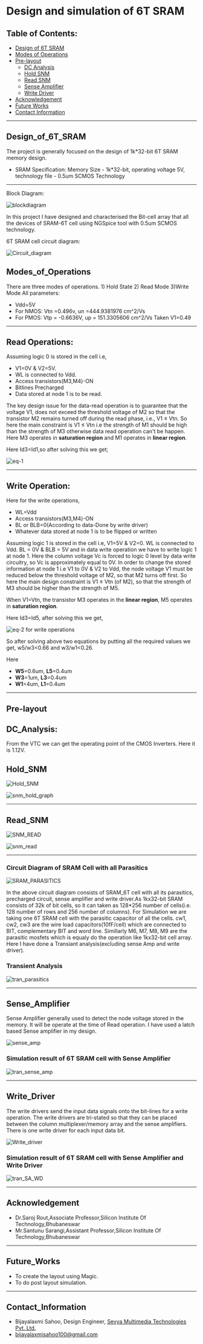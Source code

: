# Design and simulation of 6T SRAM
## Table of Contents:

 - [Design of 6T SRAM](#Design_of_6T_SRAM)
 - [Modes of Operations](#Modes_of_Operations)
 - [Pre-layout](#Pre-layout)
	 - [DC Analysis](#DC_Analysis)
	 - [Hold SNM](#Hold_SNM)
	 - [Read SNM](#Read_SNM)
	 - [Sense Amplifier](#Sense_Amplifier)
	 - [Write Driver](#Write_driver)
- [Acknowledgement](#Acknowledgement)
- [Future Works](#Future_works)
- [Contact Information](#Contact_Information)
- ----
## Design_of_6T_SRAM
The project is generally focused on the design of 1k*32-bit 6T SRAM memory design.
- SRAM Specification: Memory Size - 1k*32-bit, operating voltage 5V, technology file - 0.5um SCMOS Technology
---

Block Diagram:

![blockdiagram](https://github.com/Bijayalaxmi9/6T_SRAM/blob/main/Images/block_diagram.jpg)

In this project I have designed and characterised the Bit-cell array that all the devices of SRAM-6T cell using NGSpice tool with 0.5um SCMOS technology.

6T SRAM cell circuit diagram:

![Circuit_diagram](https://github.com/Bijayalaxmi9/6T_SRAM/blob/main/Images/circuit%20diagram.jpg)


## Modes_of_Operations
There are three modes of operations. 1) Hold State 2) Read Mode 3)Write Mode
All parameters:
- Vdd=5V
- For NMOS: Vtn =0.496v, un =444.9381976 cm^2/Vs
- For PMOS: Vtp = -0.6636V, up = 151.3305606 cm^2/Vs
Taken V1=0.49
---
## Read Operations:
Assuming logic 0 is stored in the cell i.e, 
- V1=0V & V2=5V. 
- WL is connected to Vdd.
-  Access transistors(M3,M4)-ON
-  Bitlines Precharged
-  Data stored at node 1 is to be read.

The key design issue for the data-read operation is to guarantee that the voltage V1, does not exceed the threshold voltage of M2 so that the transistor M2 remains turned off during the read phase, i.e., V1 ≤ Vtn. So here the main constraint is V1 ≤ Vtn i.e the strength of M1 should be high than the strength of M3 otherwise data read operation can't be happen. Here M3 operates in **saturation region** and M1 operates in **linear region**.

Here Id3=Id1,so after solving this we get;

![eq-1](https://github.com/Bijayalaxmi9/6T_SRAM/blob/main/Images/Eq-1.jpeg)

----
## Write Operation:
Here for the write operations,
-   WL=Vdd
-   Access transistors(M3,M4)-ON
-   BL or BLB=0(According to data-Done by write driver)
-   Whatever data stored at node 1 is to be flipped or written

Assuming logic 1 is stored in the cell i.e, V1=5V & V2=0. WL is connected to Vdd. BL = 0V & BLB = 5V and in data write operation we have to write logic 1 at node 1.
Here the column voltage Vc is forced to logic 0 level by data write circuitry, so Vc is approximately equal to 0V. In order to change the stored information at node 1 i.e V1 to 0V & V2 to Vdd, the node voltage V1 must be reduced below the threshold voltage of M2, so that M2 turns off first. So here the main design constraint is V1 ≤ Vtn (of M2), so that the strength of M3 should be higher than the strength of M5. 

When V1=Vtn, the transistor M3 operates in the **linear region**, M5 operates in **saturation region**.

Here Id3=Id5, after solving this we get,

![eq-2 for write operations](https://github.com/Bijayalaxmi9/6T_SRAM/blob/main/Images/Eq-2.jpeg)


So after solving above two equations by putting all the required values we get, w5/w3<0.66 and w3/w1<0.26.	     

Here 
- **W5**=0.6um, **L5**=0.4um
- **W3**=1um, **L3**=0.4um
- **W1**=4um, **L1**=0.4um
---
## Pre-layout
## DC_Analysis:

From the VTC we can get the operating point of the CMOS Inverters. Here it is 1.12V.

## Hold_SNM


![Hold_SNM](https://github.com/Bijayalaxmi9/6T_SRAM/blob/main/Images/SNM_Hold.jpg)



![snm_hold_graph](https://github.com/Bijayalaxmi9/6T_SRAM/blob/main/Images/snm_hold_graph.jpg)

	 
---	 
## Read_SNM



![SNM_READ](https://github.com/Bijayalaxmi9/6T_SRAM/blob/main/Images/SNM_Read.jpg)



![snm_read](https://github.com/Bijayalaxmi9/6T_SRAM/blob/main/Images/snm_read_graph.jpg)

   

---
### Circuit Diagram of SRAM Cell with all Parasitics



![SRAM_PARASITICS](https://github.com/Bijayalaxmi9/6T_SRAM/blob/main/Images/sram_parasitics.jpg)


In the above circuit diagram consists of SRAM_6T cell with all its parasitics, precharged circuit, sense amplifier and write driver.As 1kx32-bit SRAM consists of 32k of bit cells, so it can taken as 128*256 number of cells(i.e. 128 number of rows and 256 number of columns). For Simulation we are taking one 6T SRAM cell with the parasitic capacitor of all the cells. cw1, cw2, cw3 are the wire load capacitors(10fF/cell) which are connected to BIT, complementary BIT and word line. Simillarly M6, M7, M8, M9 are the parasitic mosfets which is equaly do the operation like 1kx32-bit cell array. Here I have done a Transiant analysis(excluding sense Amp and write driver).

### Transient Analysis


![tran_parasitics](https://github.com/Bijayalaxmi9/6T_SRAM/blob/main/Images/tran_precharge.jpg)


---

## Sense_Amplifier
Sense Amplifier generally used to detect the node voltage stored in the memory. It will be operate at the time of Read operation. I have used a latch based Sense amplifier in my design.




![sense_amp](https://github.com/Bijayalaxmi9/6T_SRAM/blob/main/Images/sense_amp.jpg)



### Simulation result of 6T SRAM cell with Sense Amplifier

![tran_sense_amp](https://github.com/Bijayalaxmi9/6T_SRAM/blob/main/Images/tran_sense_amp.jpg)


---

## Write_Driver

The write drivers send the input data signals onto the bit-lines for a write operation. The write drivers are tri-stated so that they can be placed between the column multiplexer/memory array and the sense amplifiers. There is one write driver for each input data bit.



![Write_driver](https://github.com/Bijayalaxmi9/6T_SRAM/blob/main/Images/write_driver.jpg)


### Simulation result of 6T SRAM cell with Sense Amplifier and Write Driver



![tran_SA_WD](https://github.com/Bijayalaxmi9/6T_SRAM/blob/main/Images/tran_SA_WD.jpg)


---
## Acknowledgement

-   Dr.Saroj Rout,Associate Professor,Silicon Institute Of Technology,Bhubaneswar
-   Mr.Santunu Sarangi,Assistant Professor,Silicon Institute Of Technology,Bhubaneswar
- ---
## Future_Works
- To create the layout using Magic.
-   To do post layout simulation.
- ---
## Contact_Information
-   Bijayalaxmi Sahoo, Design Engineer,  [Sevya Multimedia Technologies Pvt. Ltd.](https://sevyamultimedia.com/)
-   [bijayalaxmisahoo100@gmail.com](mailto:bijayalaxmisahoo100@gmail.com)
